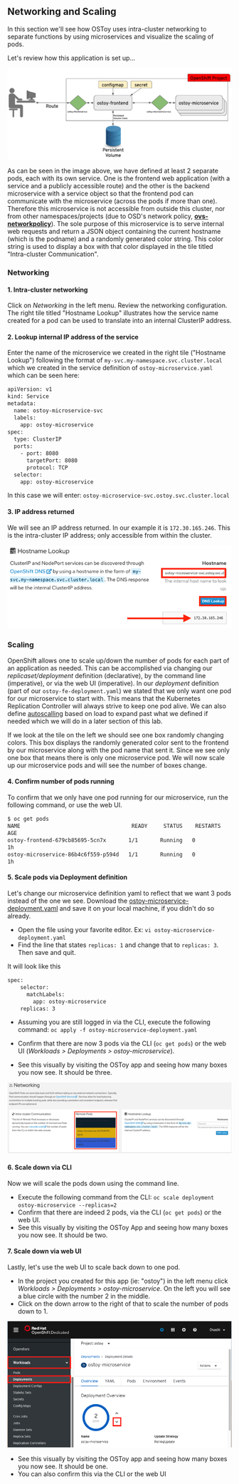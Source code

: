 ## Networking and Scaling
In this section we'll see how OSToy uses intra-cluster networking to separate functions by using microservices and visualize the scaling of pods.

Let's review how this application is set up...

![OSToy Diagram](images/3-ostoy-arch.png)

As can be seen in the image above, we have defined at least 2 separate pods, each with its own service.  One is the frontend web application (with a service and a publicly accessible route) and the other is the backend microservice with a service object so that the frontend pod can communicate with the microservice (across the pods if more than one).  Therefore this microservice is not accessible from outside this cluster, nor from other namespaces/projects (due to OSD's network policy, [**ovs-networkpolicy**](https://docs.openshift.com/dedicated/3/admin_guide/managing_networking.html#admin-guide-networking-networkpolicy)).  The sole purpose of this microservice is to serve internal web requests and return a JSON object containing the current hostname (which is the podname) and a randomly generated color string.  This color string is used to display a box with that color displayed in the tile titled "Intra-cluster Communication".

### Networking

#### 1. Intra-cluster networking
Click on *Networking* in the left menu. Review the networking configuration. The right tile titled "Hostname Lookup" illustrates how the service name created for a pod can be used to translate into an internal ClusterIP address. 

#### 2. Lookup internal IP address of the service
Enter the name of the microservice we created in the right tile ("Hostname Lookup") following the format of `my-svc.my-namespace.svc.cluster.local` which we created in the service definition of `ostoy-microservice.yaml` which can be seen here:

```
apiVersion: v1
kind: Service
metadata:
  name: ostoy-microservice-svc
  labels:
    app: ostoy-microservice
spec:
  type: ClusterIP
  ports:
    - port: 8080
      targetPort: 8080
      protocol: TCP
  selector:
    app: ostoy-microservice
```

In this case we will enter: `ostoy-microservice-svc.ostoy.svc.cluster.local`

#### 3. IP address returned
We will see an IP address returned. In our example it is `172.30.165.246`.  This is the intra-cluster IP address; only accessible from within the cluster.

![ostoy DNS](images/8-ostoy-dns.png)

### Scaling
OpenShift allows one to scale up/down the number of pods for each part of an application as needed.  This can be accomplished via changing our *replicaset/deployment* definition (declarative), by the command line (imperative), or via the web UI (imperative). In our *deployment* definition (part of our `ostoy-fe-deployment.yaml`) we stated that we only want one pod for our microservice to start with. This means that the Kubernetes Replication Controller will always strive to keep one pod alive. We can also define [autoscalling](https://docs.openshift.com/container-platform/3.11/dev_guide/pod_autoscaling.html) based on load to expand past what we defined if needed which we will do in a later section of this lab.

If we look at the tile on the left we should see one box randomly changing colors. This box displays the randomly generated color sent to the frontend by our microservice along with the pod name that sent it. Since we see only one box that means there is only one microservice pod.  We will now scale up our microservice pods and will see the number of boxes change.

#### 4. Confirm number of pods running
To confirm that we only have one pod running for our microservice, run the following command, or use the web UI.

```
$ oc get pods
NAME                                   READY     STATUS    RESTARTS   AGE
ostoy-frontend-679cb85695-5cn7x       1/1       Running   0          1h
ostoy-microservice-86b4c6f559-p594d   1/1       Running   0          1h
```

#### 5. Scale pods via Deployment definition
Let's change our microservice definition yaml to reflect that we want 3 pods instead of the one we see. Download the [ostoy-microservice-deployment.yaml](https://raw.githubusercontent.com/openshift-cs/osdworkshop/master/OSD4/yaml/ostoy-microservice-deployment.yaml) and save it on your local machine, if you didn't do so already.

- Open the file using your favorite editor. Ex: `vi ostoy-microservice-deployment.yaml`
- Find the line that states `replicas: 1` and change that to `replicas: 3`. Then save and quit.

It will look like this

```
spec:
    selector:
      matchLabels:
        app: ostoy-microservice
    replicas: 3
 ```

- Assuming you are still logged in via the CLI, execute the following command:
`oc apply -f ostoy-microservice-deployment.yaml`

- Confirm that there are now 3 pods via the CLI (`oc get pods`) or the web UI (*Workloads > Deployments > ostoy-microservice*).
- See this visually by visiting the OSToy app and seeing how many boxes you now see.  It should be three.

![UI Scale](images/8-ostoy-colorspods.png)

#### 6. Scale down via CLI
Now we will scale the pods down using the command line.  

- Execute the following command from the CLI: `oc scale deployment ostoy-microservice --replicas=2`
- Confirm that there are indeed 2 pods, via the CLI (`oc get pods`) or the web UI.
- See this visually by visiting the OSToy App and seeing how many boxes you now see.  It should be two.

#### 7. Scale down via web UI
Lastly, let's use the web UI to scale back down to one pod.  

- In the project you created for this app (ie: "ostoy") in the left menu click *Workloads > Deployments > ostoy-microservice*.  On the left you will see a blue circle with the number 2 in the middle. 
- Click on the down arrow to the right of that to scale the number of pods down to 1.

![UI Scale](images/8-ostoy-uiscale1.png)

- See this visually by visiting the OSToy app and seeing how many boxes you now see.  It should be one.
- You can also confirm this via the CLI or the web UI
